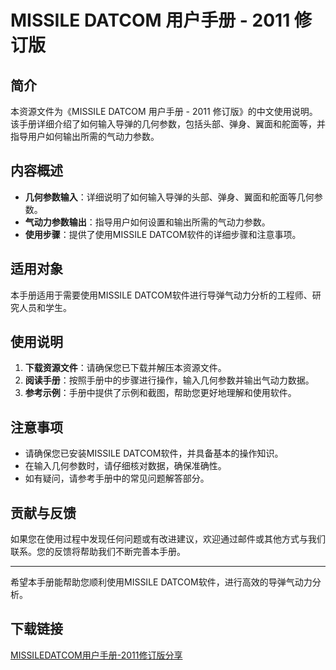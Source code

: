 # MISSILE DATCOM 用户手册 - 2011 修订版

## 简介

本资源文件为《MISSILE DATCOM 用户手册 - 2011 修订版》的中文使用说明。该手册详细介绍了如何输入导弹的几何参数，包括头部、弹身、翼面和舵面等，并指导用户如何输出所需的气动力参数。

## 内容概述

- **几何参数输入**：详细说明了如何输入导弹的头部、弹身、翼面和舵面等几何参数。
- **气动力参数输出**：指导用户如何设置和输出所需的气动力参数。
- **使用步骤**：提供了使用MISSILE DATCOM软件的详细步骤和注意事项。

## 适用对象

本手册适用于需要使用MISSILE DATCOM软件进行导弹气动力分析的工程师、研究人员和学生。

## 使用说明

1. **下载资源文件**：请确保您已下载并解压本资源文件。
2. **阅读手册**：按照手册中的步骤进行操作，输入几何参数并输出气动力数据。
3. **参考示例**：手册中提供了示例和截图，帮助您更好地理解和使用软件。

## 注意事项

- 请确保您已安装MISSILE DATCOM软件，并具备基本的操作知识。
- 在输入几何参数时，请仔细核对数据，确保准确性。
- 如有疑问，请参考手册中的常见问题解答部分。

## 贡献与反馈

如果您在使用过程中发现任何问题或有改进建议，欢迎通过邮件或其他方式与我们联系。您的反馈将帮助我们不断完善本手册。

---

希望本手册能帮助您顺利使用MISSILE DATCOM软件，进行高效的导弹气动力分析。

## 下载链接

[MISSILEDATCOM用户手册-2011修订版分享](https://pan.quark.cn/s/fe9285d4905e)